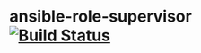 # ansible-role-supervisor [![Build Status](https://travis-ci.org/shengyou/ansible-role-supervisor.svg?branch=master)](https://travis-ci.org/shengyou/ansible-role-supervisor)
